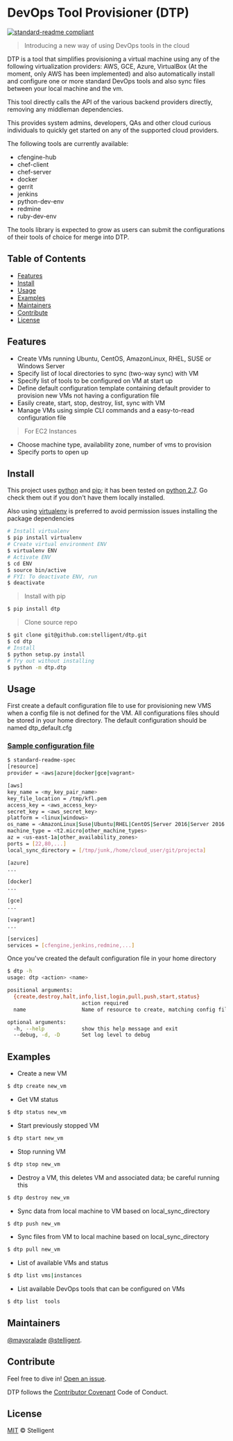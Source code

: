 # DevOps Tool Provisioner (DTP)

[![standard-readme compliant](https://img.shields.io/badge/devops-cloud%20provisioning-green.svg)](https://github.com/stelligent/dtp)

> Introducing a new way of using DevOps tools in the cloud

DTP is a tool that simplifies provisioning a virtual machine using any of the following virtualization providers: AWS, GCE, Azure, VirtualBox (At the moment, only AWS has been implemented) and also automatically install and configure one or more standard DevOps tools and also sync files between your local machine and the vm.

This tool directly calls the API of the various backend providers directly, removing any middleman dependencies.

This provides system admins, developers, QAs and other cloud curious individuals to quickly get started on any of the supported cloud providers.

The following tools are currently available:

* cfengine-hub
* chef-client
* chef-server
* docker
* gerrit
* jenkins
* python-dev-env
* redmine
* ruby-dev-env

The tools library is expected to grow as users can submit the configurations of their tools of choice for merge into DTP.

## Table of Contents

- [Features](#feature)
- [Install](#install)
- [Usage](#usage)
- [Examples](#examples)
- [Maintainers](#maintainers)
- [Contribute](#contribute)
- [License](#license)

## Features

* Create VMs running Ubuntu, CentOS, AmazonLinux, RHEL, SUSE or Windows Server
* Specify list of local directories to sync (two-way sync) with VM
* Specify list of tools to be configured on VM at start up
* Define default configuration template containing default provider to provision new VMs not having a configuration file
* Easily create, start, stop, destroy, list, sync with VM
* Manage VMs using simple CLI commands and a easy-to-read configuration file

> For EC2 Instances
* Choose machine type, availability zone, number of vms to provision
* Specify ports to open up

## Install

This project uses [python](https://www.python.org/downloads/) and [pip](https://pip.pypa.io/en/stable/installing/); it has been tested on [python 2.7](https://www.python.org/downloads/). Go check them out if you don't have them locally installed.

Also using [virtualenv](https://virtualenv.pypa.io/en/stable/) is preferred to avoid permission issues installing the package dependencies

```sh
# Install virtualenv
$ pip install virtualenv
# Create virtual environment ENV
$ virtualenv ENV
# Activate ENV
$ cd ENV
$ source bin/active
# FYI: To deactivate ENV, run
$ deactivate
```

> Install with pip

```sh
$ pip install dtp
```

> Clone source repo

```sh
$ git clone git@github.com:stelligent/dtp.git
$ cd dtp
# Install
$ python setup.py install
# Try out without installing
$ python -m dtp.dtp
```

## Usage

First create a default configuration file to use for provisioning new VMS when a config file is not defined for the VM. All configurations files should be stored in your home directory. The default configuration should be named dtp_default.cfg

### [Sample configuration file](sample/sample_configuration.cfg)

```sh
$ standard-readme-spec
[resource]
provider = <aws|azure|docker|gce|vagrant>

[aws]
key_name = <my_key_pair_name>
key_file_location = /tmp/kfl.pem
access_key = <aws_access_key>
secret_key = <aws_secret_key>
platform = <linux|windows>
os_name = <AmazonLinux|Suse|Ubuntu|RHEL|CentOS|Server 2016|Server 2016 R2|Server 2012|Server 2008 R2>
machine_type = <t2.micro|other_machine_types>
az = <us-east-1a|other_availability_zones>
ports = [22,80,...]
local_sync_directory = [/tmp/junk,/home/cloud_user/git/projecta]

[azure]
...

[docker]
...

[gce]
...

[vagrant]
...

[services]
services = [cfengine,jenkins,redmine,...]
```

Once you've created the default configuration file in your home directory

```sh
$ dtp -h
usage: dtp <action> <name>

positional arguments:
  {create,destroy,halt,info,list,login,pull,push,start,status}
                        action required
  name                  Name of resource to create, matching config file

optional arguments:
  -h, --help            show this help message and exit
  --debug, -d, -D       Set log level to debug
```
>

## Examples

* Create a new VM

```sh
$ dtp create new_vm
```

* Get VM status

```sh
$ dtp status new_vm
```

* Start previously stopped VM

```sh
$ dtp start new_vm
```

* Stop running VM

```sh
$ dtp stop new_vm
```

* Destroy a VM, this deletes VM and associated data; be careful running this

```sh
$ dtp destroy new_vm
```

* Sync data from local machine to VM based on local_sync_directory

```sh
$ dtp push new_vm
```

* Sync files from VM to local machine based on local_sync_directory

```sh
$ dtp pull new_vm
```

* List of available VMs and status

```sh
$ dtp list vms|instances
```

* List available DevOps tools that can be configured on VMs

```sh
$ dtp list  tools
```

## Maintainers

[@mayoralade](https://github.com/mayoralade)
[@stelligent](https://github.com/stelligent).

## Contribute

Feel free to dive in! [Open an issue](https://github.com/stelligent/dtp/issues).

DTP follows the [Contributor Covenant](http://contributor-covenant.org/version/1/3/0/) Code of Conduct.

## License

[MIT](LICENSE) © Stelligent
